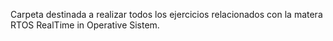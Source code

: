 Carpeta destinada a realizar todos los ejercicios relacionados con la matera RTOS RealTime in Operative Sistem. 
 
